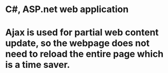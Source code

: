 # C#, ASP.net web application
# Ajax is used for partial web content update, so the webpage does not need to reload the entire page which is a time saver.
